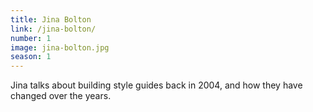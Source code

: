 ```yaml
---
title: Jina Bolton
link: /jina-bolton/
number: 1
image: jina-bolton.jpg
season: 1
---
```


Jina talks about building style guides back in 2004, and how they have changed over the years.
